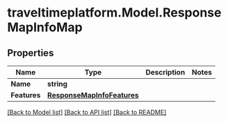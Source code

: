 
# traveltimeplatform.Model.ResponseMapInfoMap

## Properties

Name | Type | Description | Notes
------------ | ------------- | ------------- | -------------
**Name** | **string** |  | 
**Features** | [**ResponseMapInfoFeatures**](ResponseMapInfoFeatures.md) |  | 

[[Back to Model list]](../README.md#documentation-for-models)
[[Back to API list]](../README.md#documentation-for-api-endpoints)
[[Back to README]](../README.md)

